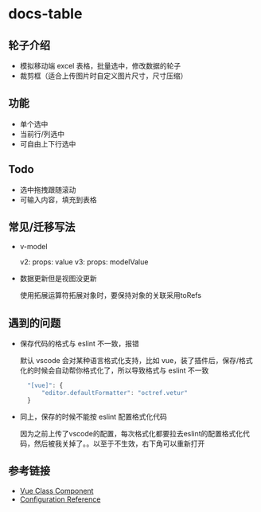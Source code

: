 # docs-table

## 轮子介绍

- 模拟移动端 excel 表格，批量选中，修改数据的轮子
- 裁剪框（适合上传图片时自定义图片尺寸，尺寸压缩） 


## 功能

- 单个选中
- 当前行/列选中
- 可自由上下行选中

## Todo

- 选中拖拽跟随滚动
- 可输入内容，填充到表格
## 常见/迁移写法

- v-model

	v2: props: value
	v3: props: modelValue

- 数据更新但是视图没更新

	使用拓展运算符拓展对象时，要保持对象的关联采用toRefs
## 遇到的问题

- 保存代码的格式与 eslint 不一致，报错

  默认 vscode 会对某种语言格式化支持，比如 vue，装了插件后，保存/格式化的时候会自动帮你格式化了，所以导致格式与 eslint 不一致

  ```js
	"[vue]": {
		"editor.defaultFormatter": "octref.vetur"
	}
  ```

- 同上，保存的时候不能按 eslint 配置格式化代码

	因为之前上传了vscode的配置，每次格式化都要拉去eslint的配置格式化代码，然后被我关掉了。。以至于不生效，右下角可以重新打开
## 参考链接

- [Vue Class Component](https://class-component.vuejs.org/guide/installation.html#manual-setup)
- [Configuration Reference](https://cli.vuejs.org/config/)
